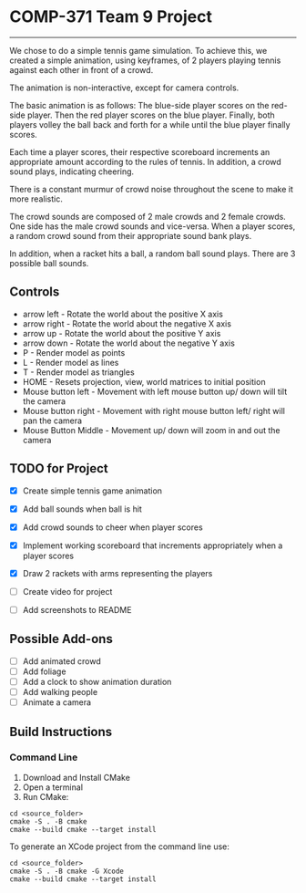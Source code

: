 # COMP-371 Team 9 Project

<hr />

We chose to do a simple tennis game simulation. To achieve this, we created a simple animation, using keyframes,
of 2 players playing tennis against each other in front of a crowd.

The animation is non-interactive, except for camera controls.

The basic animation is as follows: The blue-side player scores on the red-side player. Then the red player scores on the blue player.
Finally, both players volley the ball back and forth for a while until the blue player finally scores.

Each time a player scores, their respective scoreboard increments an appropriate amount according to the rules of tennis.
In addition, a crowd sound plays, indicating cheering.

There is a constant murmur of crowd noise throughout the scene to make it more realistic.

The crowd sounds are composed of 2 male crowds and 2 female crowds. One side has the male crowd sounds and vice-versa.
When a player scores, a random crowd sound from their appropriate sound bank plays.

In addition, when a racket hits a ball, a random ball sound plays. There are 3 possible ball sounds.

## Controls

 - arrow left - Rotate the world about the positive X axis
 - arrow right - Rotate the world about the negative X axis
 - arrow up - Rotate the world about the positive Y axis
 - arrow down - Rotate the world about the negative Y axis
 - P - Render model as points
 - L - Render model as lines
 - T - Render model as triangles
 - HOME - Resets projection, view, world matrices to initial position
 - Mouse button left - Movement with left mouse button up/ down will tilt the camera
 - Mouse button right - Movement with right mouse button left/ right will pan the camera
 - Mouse Button Middle - Movement up/ down will zoom in and out the camera

## TODO for Project

- [x] Create simple tennis game animation
- [x] Add ball sounds when ball is hit
- [x] Add crowd sounds to cheer when player scores
- [x] Implement working scoreboard that increments appropriately when a player scores
- [x] Draw 2 rackets with arms representing the players
- [ ] Create video for project
- [ ] Add screenshots to README 


## Possible Add-ons
- [ ] Add animated crowd
- [ ] Add foliage
- [ ] Add a clock to show animation duration
- [ ] Add walking people
- [ ] Animate a camera

## Build Instructions

### Command Line

1. Download and Install CMake
2. Open a terminal
3. Run CMake:

```shell
cd <source_folder>
cmake -S . -B cmake
cmake --build cmake --target install
```

To generate an XCode project from the command line use:

```shell
cd <source_folder>
cmake -S . -B cmake -G Xcode
cmake --build cmake --target install
```

